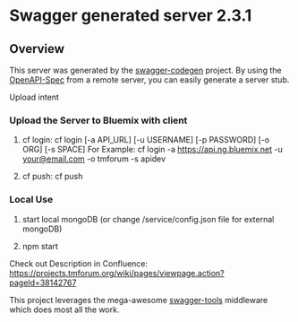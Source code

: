 # Swagger generated server 2.3.1

## Overview
This server was generated by the [swagger-codegen](https://github.com/swagger-api/swagger-codegen) project.  By using the [OpenAPI-Spec](https://github.com/OAI/OpenAPI-Specification) from a remote server, you can easily generate a server stub.

Upload intent

### Upload the Server to Bluemix with client

1) cf login:
   cf login [-a API_URL] [-u USERNAME] [-p PASSWORD] [-o ORG] [-s SPACE]
   For Example:
   cf login -a https://api.ng.bluemix.net -u your@email.com -o tmforum -s apidev


2) cf push:
   cf push

### Local Use

1) start local mongoDB (or change /service/config.json file for external mongoDB)

2) npm start

Check out Description in Confluence:
https://projects.tmforum.org/wiki/pages/viewpage.action?pageId=38142767

This project leverages the mega-awesome [swagger-tools](https://github.com/apigee-127/swagger-tools) middleware which does most all the work.
